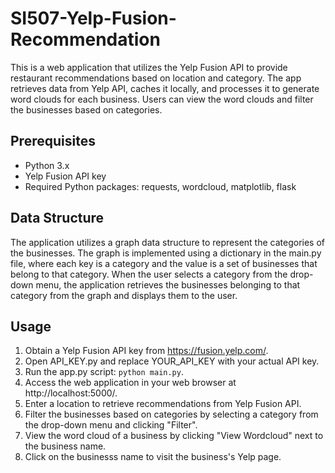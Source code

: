# SI507-Yelp-Fusion-Recommendation

This is a web application that utilizes the Yelp Fusion API to provide restaurant recommendations based on location and category. The app retrieves data from Yelp API, caches it locally, and processes it to generate word clouds for each business. Users can view the word clouds and filter the businesses based on categories.

## Prerequisites

- Python 3.x
- Yelp Fusion API key
- Required Python packages: requests, wordcloud, matplotlib, flask

## Data Structure
The application utilizes a graph data structure to represent the categories of the businesses. The graph is implemented using a dictionary in the main.py file, where each key is a category and the value is a set of businesses that belong to that category. When the user selects a category from the drop-down menu, the application retrieves the businesses belonging to that category from the graph and displays them to the user.

## Usage

1. Obtain a Yelp Fusion API key from https://fusion.yelp.com/.
2. Open API_KEY.py and replace YOUR_API_KEY with your actual API key.
3. Run the app.py script: `python main.py`.
4. Access the web application in your web browser at http://localhost:5000/.
5. Enter a location to retrieve recommendations from Yelp Fusion API.
6. Filter the businesses based on categories by selecting a category from the drop-down menu and clicking "Filter".
7. View the word cloud of a business by clicking "View Wordcloud" next to the business name.
8. Click on the businesss name to visit the business's Yelp page.
